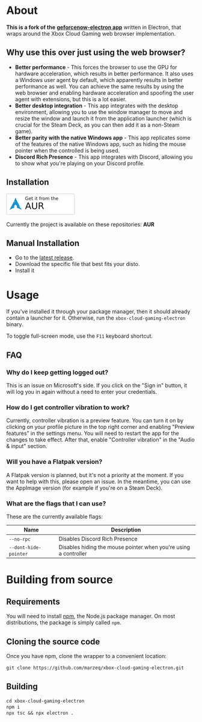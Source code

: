 # About

**This is a fork of the** [**geforcenow-electron app**](https://github.com/hmlendea/geforcenow-electron) written in Electron, that wraps around the Xbox Cloud Gaming web browser implementation.

## Why use this over just using the web browser?

-   **Better performance** - This forces the browser to use the GPU for hardware acceleration, which results in better performance. It also uses a Windows user agent by default, which apparently results in better performance as well. You can achieve the same results by using the web browser and enabling hardware acceleration and spoofing the user agent with extensions, but this is a lot easier.
-   **Better desktop integration** - This app integrates with the desktop environment, allowing you to use the window manager to move and resize the window and launch it from the application launcher (which is crucial for the Steam Deck, as you can then add it as a non-Steam game).
-   **Better parity with the native Windows app** - This app replicates some of the features of the native Windows app, such as hiding the mouse pointer when the controlled is being used.
-   **Discord Rich Presence** - This app integrates with Discord, allowing you to show what you're playing on your Discord profile.

## Installation

[![Get it from the AUR](https://raw.githubusercontent.com/hmlendea/readme-assets/master/badges/stores/aur.png)](https://aur.archlinux.org/packages/xbox-cloud-gaming/)

Currently the project is available on these repositories: **AUR**

## Manual Installation

-   Go to the [latest release](https://github.com/marzeq/xbox-cloud-gaming-electron/releases/latest).
-   Download the specific file that best fits your disto.
-   Install it

# Usage

If you've installed it through your package manager, then it should already contain a launcher for it. Otherwise, run the `xbox-cloud-gaming-electron` binary.

To toggle full-screen mode, use the `F11` keyboard shortcut.

## FAQ

### Why do I keep getting logged out?

This is an issue on Microsoft's side. If you click on the "Sign in" button, it will log you in again without a need to enter your credentials.

### How do I get controller vibration to work?

Currently, controller vibration is a preview feature. You can turn it on by clicking on your profile picture in the top right corner and enabling "Preview features" in the settings menu. You will need to restart the app for the changes to take effect. After that, enable "Controller vibration" in the "Audio & input" section.

### Will you have a Flatpak version?

A Flatpak version is planned, but it's not a priority at the moment. If you want to help with this, please open an issue. In the meantime, you can use the AppImage version (for example if you're on a Steam Deck).

### What are the flags that I can use?

These are the currently available flags:

|         Name          |                            Description                           |
| --------------------- | ---------------------------------------------------------------- |
|       `--no-rpc`      |                  Disables Discord Rich Presence                  |
| `--dont-hide-pointer` | Disables hiding the mouse pointer when you're using a controller |

# Building from source

## Requirements

You will need to install [npm](https://www.npmjs.com/), the Node.js package manager. On most distributions, the package is simply called `npm`.

## Cloning the source code

Once you have npm, clone the wrapper to a convenient location:

```
git clone https://github.com/marzeq/xbox-cloud-gaming-electron.git
```

## Building

```
cd xbox-cloud-gaming-electron
npm i
npx tsc && npx electron .
```

